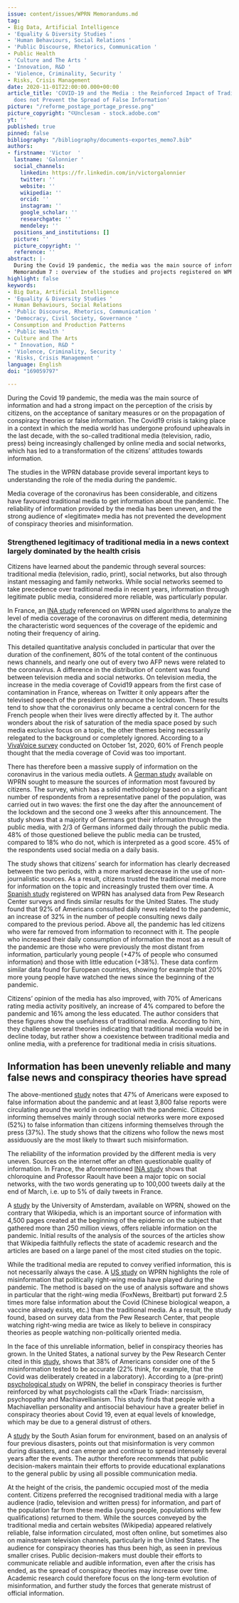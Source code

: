 ```yaml
---
issue: content/issues/WPRN Memorandums.md
tag:
- Big Data, Artificial Intelligence
- 'Equality & Diversity Studies '
- 'Human Behaviours, Social Relations '
- 'Public Discourse, Rhetorics, Communication '
- Public Health
- 'Culture and The Arts '
- 'Innovation, R&D '
- 'Violence, Criminality, Security '
- Risks, Crisis Management
date: 2020-11-01T22:00:00.000+00:00
article_title: 'COVID-19 and the Media : the Reinforced Impact of Traditional Media
  does not Prevent the Spread of False Information'
picture: "/reforme_postage_portage_presse.png"
picture_copyright: "©Unclesam - stock.adobe.com"
yt: ''
published: true
pinned: false
bibliography: "/bibliography/documents-exportes_memo7.bib"
authors:
- firstname: 'Victor  '
  lastname: 'Galonnier '
  social_channels:
    linkedin: https://fr.linkedin.com/in/victorgalonnier
    twitter: ''
    website: ''
    wikipedia: ''
    orcid: ''
    instagram: ''
    google_scholar: ''
    researchgate: ''
    mendeley: ''
  positions_and_institutions: []
  picture: ''
  picture_copyright: ''
  reference: ''
abstract: |-
  During the Covid 19 pandemic, the media was the main source of information and had a strong impact on the perception of the crisis by citizens, on the acceptance of sanitary measures or on the propagation of conspiracy theories or false information. The Covid 19 major crisis took place in a context where the media world has undergone profound upheavals in the last decade, with the so-called traditional media (television, radio, press) being increasingly challenged by online media and social networks, which has led to a transformation of the citizens’ relationship to information.
  Memorandum 7 : overview of the studies and projects registered on WPRN database
highlight: false
keywords:
- Big Data, Artificial Intelligence
- 'Equality & Diversity Studies '
- Human Behaviours, Social Relations
- 'Public Discourse, Rhetorics, Communication '
- 'Democracy, Civil Society, Governance '
- Consumption and Production Patterns
- 'Public Health '
- Culture and The Arts
- " Innovation, R&D "
- 'Violence, Criminality, Security '
- 'Risks, Crisis Management '
language: English
doi: "169059797"

---
```

During the Covid 19 pandemic, the media was the main source of information and had a strong impact on the perception of the crisis by citizens, on the acceptance of sanitary measures or on the propagation of conspiracy theories or false information. The Covid19 crisis is taking place in a context in which the media world has undergone profound upheavals in the last decade, with the so-called traditional media (television, radio, press) being increasingly challenged by online media and social networks, which has led to a transformation of the citizens’ attitudes towards information.

The studies in the WPRN database provide several important keys to understanding the role of the media during the pandemic.

Media coverage of the coronavirus has been considerable, and citizens have favoured traditional media to get information about the pandemic. The reliability of information provided by the media has been uneven, and the strong audience of «legitimate» media has not prevented the development of conspiracy theories and misinformation.

### Strengthened legitimacy of traditional media in a news context largely dominated by the health crisis

Citizens have learned about the pandemic through several sources: traditional media (television, radio, print), social networks, but also through instant messaging and family networks. While social networks seemed to take precedence over traditional media in recent years, information through legitimate public media, considered more reliable, was particularly popular.

In France, an [INA study](https://wprn.org/item/419552 "WPRN/419552 ") referenced on WPRN used algorithms to analyze the level of media coverage of the coronavirus on different media, determining the characteristic word sequences of the coverage of the epidemic and noting their frequency of airing.

This detailed quantitative analysis concluded in particular that over the duration of the confinement, 80% of the total content of the continuous news channels, and nearly one out of every two AFP news were related to the coronavirus. A difference in the distribution of content was found between television media and social networks. On television media, the increase in the media coverage of Covid19 appears from the first case of contamination in France, whereas on Twitter it only appears after the televised speech of the president to announce the lockdown. These results tend to show that the coronavirus only became a central concern for the French people when their lives were directly affected by it. The author wonders about the risk of saturation of the media space posed by such media exclusive focus on a topic, the other themes being necessarily relegated to the background or completely ignored. According to a [VivaVoice survey](https://www.institut-viavoice.com/traitement-editorial-crise-sanitaire/ "VivaVoice") conducted on October 1st, 2020, 60% of French people thought that the media coverage of Covid was too important.

There has therefore been a massive supply of information on the coronavirus in the various media outlets. A [German study](https://wprn.org/item/423452 "WPRN/423452") available on WPRN sought to measure the sources of information most favoured by citizens. The survey, which has a solid methodology based on a significant number of respondents from a representative panel of the population, was carried out in two waves: the first one the day after the announcement of the lockdown and the second one 3 weeks after this announcement. The study shows that a majority of Germans got their information through the public media, with 2/3 of Germans informed daily through the public media. 48% of those questioned believe the public media can be trusted, compared to 18% who do not, which is interpreted as a good score. 45% of the respondents used social media on a daily basis.

The study shows that citizens’ search for information has clearly decreased between the two periods, with a more marked decrease in the use of non-journalistic sources. As a result, citizens trusted the traditional media more for information on the topic and increasingly trusted them over time. A [Spanish study](https://wprn.org/item/430252 "WPRN/430252") registered on WPRN has analysed data from Pew Research Center surveys and finds similar results for the United States. The study found that 92% of Americans consulted daily news related to the pandemic, an increase of 32% in the number of people consulting news daily compared to the previous period. Above all, the pandemic has led citizens who were far removed from information to reconnect with it. The people who increased their daily consumption of information the most as a result of the pandemic are those who were previously the most distant from information, particularly young people (+47% of people who consumed information) and those with little education (+38%). These data confirm similar data found for European countries, showing for example that 20% more young people have watched the news since the beginning of the pandemic.

Citizens’ opinion of the media has also improved, with 70% of Americans rating media activity positively, an increase of 4% compared to before the pandemic and 16% among the less educated. The author considers that these figures show the usefulness of traditional media. According to him, they challenge several theories indicating that traditional media would be in decline today, but rather show a coexistence between traditional media and online media, with a preference for traditional media in crisis situations.

## Information has been unevenly reliable and many false news and conspiracy theories have spread

The above-mentioned [study](https://wprn.org/item/430252 "WPRN/430252") notes that 47% of Americans were exposed to false information about the pandemic and at least 3,800 false reports were circulating around the world in connection with the pandemic. Citizens informing themselves mainly through social networks were more exposed (52%) to false information than citizens informing themselves through the press (37%). The study shows that the citizens who follow the news most assiduously are the most likely to thwart such misinformation.

The reliability of the information provided by the different media is very uneven. Sources on the internet offer an often questionable quality of information. In France, the aforementioned [INA study](https://wprn.org/item/419552 "WPRN/419552") shows that chloroquine and Professor Raoult have been a major topic on social networks, with the two words generating up to 100,000 tweets daily at the end of March, i.e. up to 5% of daily tweets in France.

A [study](https://wprn.org/item/412952 "WPRN/412952") by the University of Amsterdam, available on WPRN, showed on the contrary that Wikipedia, which is an important source of information with 4,500 pages created at the beginning of the epidemic on the subject that gathered more than 250 million views, offers reliable information on the pandemic. Initial results of the analysis of the sources of the articles show that Wikipedia faithfully reflects the state of academic research and the articles are based on a large panel of the most cited studies on the topic.

While the traditional media are reputed to convey verified information, this is not necessarily always the case. A [US study](https://wprn.org/item/429752 "WPRN/429752") on WPRN highlights the role of misinformation that politically right-wing media have played during the pandemic. The method is based on the use of analysis software and shows in particular that the right-wing media (FoxNews, Breitbart) put forward 2.5 times more false information about the Covid (Chinese biological weapon, a vaccine already exists, etc.) than the traditional media. As a result, the study found, based on survey data from the Pew Research Center, that people watching right-wing media are twice as likely to believe in conspiracy theories as people watching non-politically oriented media.

In the face of this unreliable information, belief in conspiracy theories has grown. In the United States, a national survey by the Pew Research Center cited in this [study](https://wprn.org/item/430252 "WPRN/430252"), shows that 38% of Americans consider one of the 5 misinformation tested to be accurate (22% think, for example, that the Covid was deliberately created in a laboratory). According to a (pre-print) [psychological study](https://wprn.org/item/476952 "WPRN/476952") on WPRN, the belief in conspiracy theories is further reinforced by what psychologists call the «Dark Triad»: narcissism, psychopathy and Machiavellianism. This study finds that people with a Machiavellian personality and antisocial behaviour have a greater belief in conspiracy theories about Covid 19, even at equal levels of knowledge, which may be due to a general distrust of others.

A [study](https://wprn.org/item/429452 "WPRN/429452") by the South Asian forum for environment, based on an analysis of four previous disasters, points out that misinformation is very common during disasters, and can emerge and continue to spread intensely several years after the events. The author therefore recommends that public decision-makers maintain their efforts to provide educational explanations to the general public by using all possible communication media.

At the height of the crisis, the pandemic occupied most of the media content. Citizens preferred the recognised traditional media with a large audience (radio, television and written press) for information, and part of the population far from these media (young people, populations with few qualifications) returned to them. While the sources conveyed by the traditional media and certain websites (Wikipedia) appeared relatively reliable, false information circulated, most often online, but sometimes also on mainstream television channels, particularly in the United States. The audience for conspiracy theories has thus been high, as seen in previous smaller crises. Public decision-makers must double their efforts to communicate reliable and audible information, even after the crisis has ended, as the spread of conspiracy theories may increase over time. Academic research could therefore focus on the long-term evolution of misinformation, and further study the forces that generate mistrust of official information.